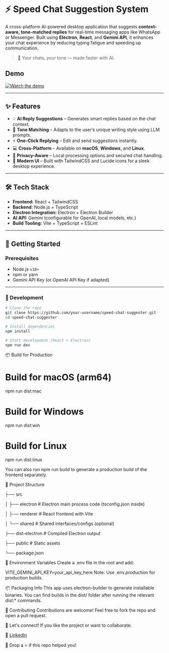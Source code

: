 # ⚡ Speed Chat Suggestion System

A cross-platform AI-powered desktop application that suggests **context-aware, tone-matched replies** for real-time messaging apps like WhatsApp or Messenger. Built using **Electron**, **React**, and **Gemini API**, it enhances your chat experience by reducing typing fatigue and speeding up communication.

> 🧠 Your chats, your tone — made faster with AI.


## Demo
[![Watch the demo](https://res.cloudinary.com/dx5umjy5q/image/upload/v1749029570/w6d2s4f0kxzbjhwkoios.jpg)](https://youtu.be/74U89rqjy7c?si=dis1J8-oHxZYb9R4)

---

## ✨ Features

- 💡 **AI Reply Suggestions** – Generates smart replies based on the chat context.
- 🧬 **Tone Matching** – Adapts to the user’s unique writing style using LLM prompts.
- ⚡ **One-Click Replying** – Edit and send suggestions instantly.
- 💻 **Cross-Platform** – Available on **macOS**, **Windows**, and **Linux**.
- 🔐 **Privacy-Aware** – Local processing options and secured chat handling.
- 🎨 **Modern UI** – Built with TailwindCSS and Lucide icons for a sleek desktop experience.

---

## 🛠️ Tech Stack

- **Frontend:** React + TailwindCSS
- **Backend:** Node.js + TypeScript
- **Electron Integration:** Electron + Electron Builder
- **AI API:** Gemini (configurable for OpenAI, local models, etc.)
- **Build Tooling:** Vite + TypeScript + ESLint

---

## 🚀 Getting Started

### Prerequisites

- Node.js `v18+`
- npm or yarn
- Gemini API Key (or OpenAI API Key if adapted)

---

### 🧪 Development

```bash
# Clone the repo
git clone https://github.com/your-username/speed-chat-suggester.git
cd speed-chat-suggester

# Install dependencies
npm install

# Start development (React + Electron)
npm run dev

```

📦 Build for Production

# Build for macOS (arm64)
npm run dist:mac

# Build for Windows
npm run dist:win

# Build for Linux
npm run dist:linux

You can also run npm run build to generate a production build of the frontend separately.


📁 Project Structure

├── src

│   ├── electron         # Electron main process code (tsconfig.json inside)

│   ├── renderer         # React frontend with Vite

│   └── shared           # Shared interfaces/configs (optional)

├── dist-electron        # Compiled Electron output

├── public               # Static assets

└── package.json


🔑 Environment Variables
Create a .env file in the root and add:

VITE_GEMINI_API_KEY=your_api_key_here
Note: Use .env.production for production builds.

📦 Packaging Info
This app uses electron-builder to generate installable binaries. You can find builds in the dist/ folder after running the relevant dist:* commands.

🤝 Contributing
Contributions are welcome! Feel free to fork the repo and open a pull request.

🔗 Let's connect!
If you like the project or want to collaborate:

💼 [LinkedIn](https://www.linkedin.com/in/faraz-mohammed-162289227)

💬 Drop a ⭐ if this repo helped you!
